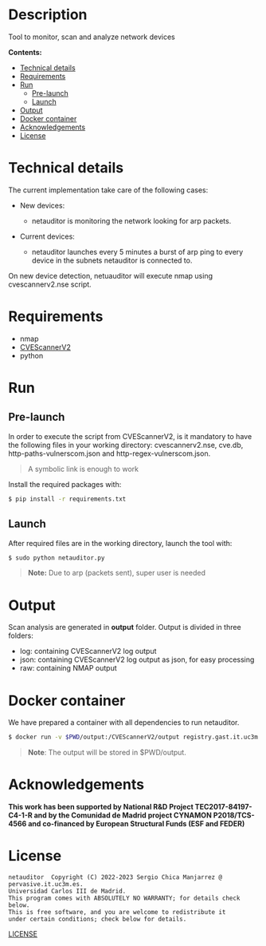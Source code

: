 # Description
Tool to monitor, scan and analyze network devices

**Contents:**
  - [Technical details](#technical-details)
  - [Requirements](#requirements)
  - [Run](#run)
    - [Pre-launch](#pre-launch)
    - [Launch](#launch)
  - [Output](#output)
  - [Docker container](#docker-container)
  - [Acknowledgements](#acknowledgements)
  - [License](#license)


# Technical details
The current implementation take care of the following cases:

- New devices:
  - netauditor is monitoring the network looking for arp packets.

- Current devices:
  - netauditor launches every 5 minutes a burst of arp ping to every
    device in the subnets netauditor is connected to.

On new device detection, netuauditor will execute nmap using cvescannerv2.nse
script.

# Requirements
- nmap
- [CVEScannerV2](https://github.com/scmanjarrez/CVEScannerV2)
- python

# Run
## Pre-launch
In order to execute the script from CVEScannerV2, is it mandatory to have
the following files in your working directory: cvescannerv2.nse, cve.db,
http-paths-vulnerscom.json and http-regex-vulnerscom.json.

> A symbolic link is enough to work

Install the required packages with:
```bash
$ pip install -r requirements.txt
```

## Launch
After required files are in the working directory, launch the tool with:

```bash
$ sudo python netauditor.py
```

> **Note:** Due to arp (packets sent), super user is needed

# Output
Scan analysis are generated in **output** folder. Output is divided
in three folders:
- log: containing CVEScannerV2 log output
- json: containing CVEScannerV2 log output as json, for easy processing
- raw: containing NMAP output

# Docker container
We have prepared a container with all dependencies to run netauditor.
```bash
$ docker run -v $PWD/output:/CVEScannerV2/output registry.gast.it.uc3m.es/kubernetesdockerimages/netauditor:latest
```
> **Note**: The output will be stored in $PWD/output.


# Acknowledgements
**This work has been supported by National R&D Project TEC2017-84197-C4-1-R and by
the Comunidad de Madrid project CYNAMON P2018/TCS-4566 and co-financed by European
Structural Funds (ESF and FEDER)**

# License
    netauditor  Copyright (C) 2022-2023 Sergio Chica Manjarrez @ pervasive.it.uc3m.es.
    Universidad Carlos III de Madrid.
    This program comes with ABSOLUTELY NO WARRANTY; for details check below.
    This is free software, and you are welcome to redistribute it
    under certain conditions; check below for details.

[LICENSE](LICENSE)
